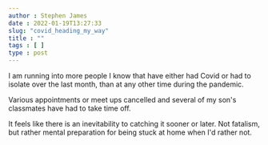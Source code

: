 ```yaml
---
author : Stephen James
date : 2022-01-19T13:27:33
slug: "covid_heading_my_way" 
title : ""
tags : [ ]
type : post
---
```

I am running into more people I know that have either had Covid or had to isolate over the last month, than at any other time during the pandemic. 

Various appointments or meet ups cancelled and several of my son's classmates have had to take time off. 

It feels like there is an inevitability to catching it sooner or later. Not fatalism, but rather mental preparation for being stuck at home when I'd rather not.